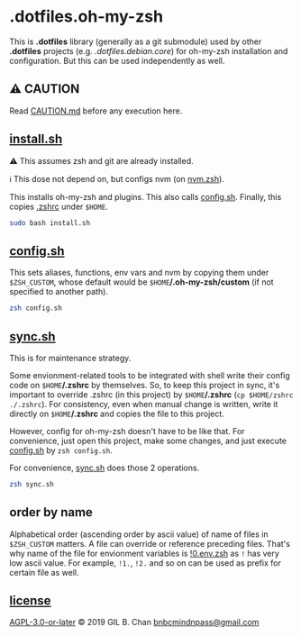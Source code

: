 # .dotfiles.oh-my-zsh

This is **.dotfiles** library (generally as a git submodule) used by other **.dotfiles** projects (e.g. *.dotfiles.debian.core*) for oh-my-zsh installation and configuration. But this can be used independently as well.

## :warning: CAUTION

Read [CAUTION.md](CAUTION.md) before any execution here.

## [install.sh](install.sh)

:warning: This assumes zsh and git are already installed.  

:information_source: This dose not depend on, but configs nvm (on [nvm.zsh](nvm.zsh)).

This installs oh-my-zsh and plugins. This also calls [config.sh](config.sh). Finally, this copies [.zshrc](.zshrc) under `$HOME`.

```bash
sudo bash install.sh
```

## [config.sh](config.sh)

This sets aliases, functions, env vars and nvm by copying them under `$ZSH_CUSTOM`, whose default would be `$HOME`**/.oh-my-zsh/custom** (if not specified to another path).

```bash
zsh config.sh
```

## [sync.sh](sync.sh)

This is for maintenance strategy.

Some envionment-related tools to be integrated with shell write their config code on `$HOME`**/.zshrc** by themselves. So, to keep this project in sync, it's important to override .zshrc (in this project) by `$HOME`**/.zshrc** (`cp $HOME/zshrc ./.zshrc`). For consistency, even when manual change is written, write it directly on `$HOME`**/.zshrc** and copies the file to this project.

However, config for oh-my-zsh doesn't have to be like that. For convenience, just open this project, make some changes, and just execute [config.sh](config.sh) by `zsh config.sh`.

For convenience, [sync.sh](sync.sh) does those 2 operations.

```bash
zsh sync.sh
```

## order by name

Alphabetical order (ascending order by ascii value) of name of files in `$ZSH_CUSTOM` matters. A file can override or reference preceding files. That's why name of the file for envionment variables is [!0.env.zsh](!0.env.zsh) as `!` has very low ascii value. For example, `!1.`, `!2.` and so on can be used as prefix for certain file as well.

## [license](LICENSE)

[AGPL-3.0-or-later](LICENSE) © 2019 GIL B. Chan <bnbcmindnpass@gmail.com>
